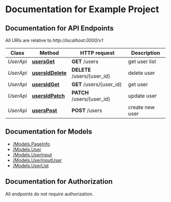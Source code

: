 # Documentation for Example Project

<a name="documentation-for-api-endpoints"></a>
## Documentation for API Endpoints

All URIs are relative to *http://localhost:0000/v1*

Class | Method | HTTP request | Description
------------ | ------------- | ------------- | -------------
*UserApi* | [**usersGet**](Apis/UserApi.md#usersget) | **GET** /users | get user list
*UserApi* | [**usersIdDelete**](Apis/UserApi.md#usersiddelete) | **DELETE** /users/{user_id} | delete user
*UserApi* | [**usersIdGet**](Apis/UserApi.md#usersidget) | **GET** /users/{user_id} | get user
*UserApi* | [**usersIdPatch**](Apis/UserApi.md#usersidpatch) | **PATCH** /users/{user_id} | update user
*UserApi* | [**usersPost**](Apis/UserApi.md#userspost) | **POST** /users | create new user


<a name="documentation-for-models"></a>
## Documentation for Models

 - [/Models.PageInfo](Models/PageInfo.md)
 - [/Models.User](Models/User.md)
 - [/Models.UserInput](Models/UserInput.md)
 - [/Models.UserInputUser](Models/UserInputUser.md)
 - [/Models.UserList](Models/UserList.md)


<a name="documentation-for-authorization"></a>
## Documentation for Authorization

All endpoints do not require authorization.
